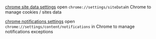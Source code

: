 
[chrome site data settings](chrome://settings/siteData) open `chrome://settings/siteData`in Chrome to manage cookies / sites data

[chrome notifications settings](chrome://settings/content/notifications) open `chrome://settings/content/notifications` in Chrome to manage notifications exceptions
